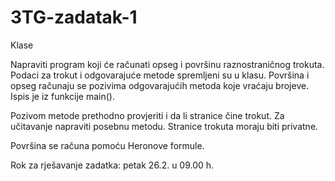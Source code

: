 # 3TG-zadatak-1

Klase

Napraviti program koji će računati opseg i površinu raznostraničnog trokuta. Podaci za trokut i odgovarajuće metode spremljeni su u klasu. Površina i opseg računaju se pozivima odgovarajućih metoda koje vraćaju brojeve. Ispis je iz funkcije main().

Pozivom metode prethodno provjeriti i da li stranice čine trokut.
Za učitavanje napraviti posebnu metodu.
Stranice trokuta moraju biti privatne.

Površina se računa pomoću Heronove formule.

Rok za rješavanje zadatka: petak 26.2. u 09.00 h.
